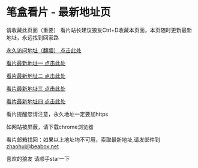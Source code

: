 # 笔盒看片 - 最新地址页

请收藏此页面（重要）
看片站长建议狼友Ctrl+D收藏本页面，本页随时更新最新地址，永远找到回家路

[永久访问地址（翻牆） 点击此处](https://beabox.net/)

[看片最新地址一 点击此处](https://bhv2h1e8e1a5.shop)

[看片最新地址二 点击此处](https://bhg8n5j2s7b5.shop)

[看片最新地址三 点击此处](https://bhw0x8a6o2y9.shop)

[看片最新地址四 点击此处](https://bha4p2c8h0z8.shop)

看片提醒您请注意，永久地址一定要加https

如网站被屏蔽，请下载chrome浏览器

看片邮箱找回：如果以上地址均不可用，索取最新地址,请发邮件到 zhaohui@beabox.net

喜欢的狼友 请顺手star一下